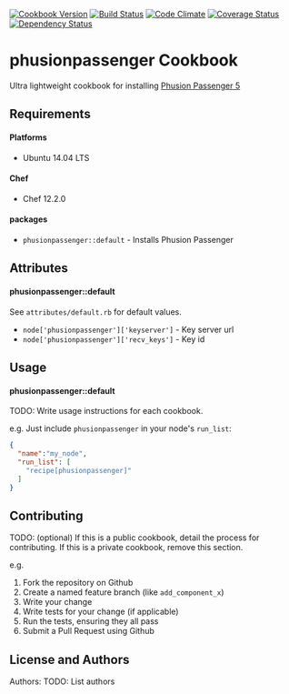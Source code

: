 [![Cookbook Version](https://img.shields.io/cookbook/v/phusionpassenger.svg)](https://community.opscode.com/cookbooks/phusionpassenger)
[![Build Status](https://travis-ci.org/dsaenztagarro/phusionpassenger-chef.svg?branch=master)](https://travis-ci.org/dsaenztagarro/phusionpassenger-chef)
[![Code Climate](https://codeclimate.com/github/dsaenztagarro/phusionpassenger-chef/badges/gpa.svg)](https://codeclimate.com/github/dsaenztagarro/phusionpassenger-chef)
[![Coverage Status](https://coveralls.io/repos/dsaenztagarro/phusionpassenger-chef/badge.svg?branch=master&service=github)](https://coveralls.io/github/dsaenztagarro/phusionpassenger-chef?branch=master)
[![Dependency Status](https://gemnasium.com/dsaenztagarro/phusionpassenger-chef.svg)](https://gemnasium.com/dsaenztagarro/phusionpassenger-chef)

phusionpassenger Cookbook
=========================

Ultra lightweight cookbook for installing [Phusion Passenger 5](https://www.phusionpassenger.com/)

Requirements
------------

#### Platforms
- Ubuntu 14.04 LTS

#### Chef
- Chef 12.2.0

#### packages
- `phusionpassenger::default` - Installs Phusion Passenger

Attributes
----------

#### phusionpassenger::default

See `attributes/default.rb` for default values.

* `node['phusionpassenger']['keyserver']` - Key server url
* `node['phusionpassenger']['recv_keys']` - Key id

Usage
-----
#### phusionpassenger::default
TODO: Write usage instructions for each cookbook.

e.g.
Just include `phusionpassenger` in your node's `run_list`:

```json
{
  "name":"my_node",
  "run_list": [
    "recipe[phusionpassenger]"
  ]
}
```

Contributing
------------
TODO: (optional) If this is a public cookbook, detail the process for contributing. If this is a private cookbook, remove this section.

e.g.
1. Fork the repository on Github
2. Create a named feature branch (like `add_component_x`)
3. Write your change
4. Write tests for your change (if applicable)
5. Run the tests, ensuring they all pass
6. Submit a Pull Request using Github

License and Authors
-------------------
Authors: TODO: List authors
